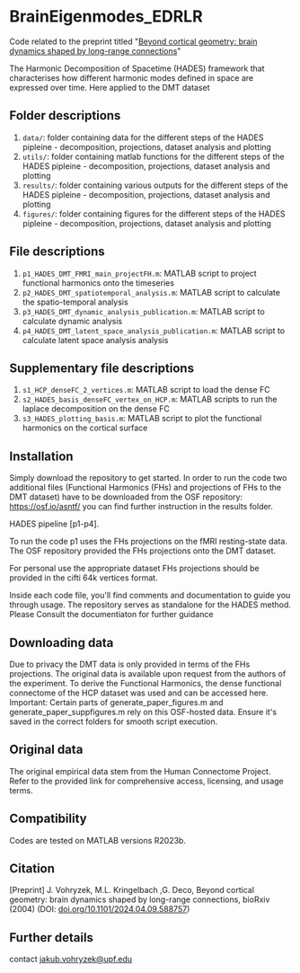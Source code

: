# BrainEigenmodes_EDRLR

Code related to the preprint titled "[Beyond cortical geometry: brain dynamics shaped by long-range connections](https://www.biorxiv.org/content/10.1101/2024.04.09.588757v1.abstract)"

The Harmonic Decomposition of Spacetime (HADES) framework that characterises how different harmonic modes defined in space are expressed over time. Here applied to the DMT dataset

## Folder descriptions

1. `data/`: folder containing data for the different steps of the HADES pipleine - decomposition, projections, dataset analysis and plotting
2. `utils/`: folder containing matlab functions for the different steps of the HADES pipleine - decomposition, projections, dataset analysis and plotting
3. `results/`: folder containing various outputs for the different steps of the HADES pipleine - decomposition, projections, dataset analysis and plotting
4. `figures/`: folder containing figures for the different steps of the HADES pipleine - decomposition, projections, dataset analysis and plotting

## File descriptions


1. `p1_HADES_DMT_FMRI_main_projectFH.m`: MATLAB script to project functional harmonics onto the timeseries
2. `p2_HADES_DMT_spatiotemporal_analysis.m`: MATLAB script to calculate the spatio-temporal analysis
3. `p3_HADES_DMT_dynamic_analysis_publication.m`: MATLAB script to calculate dynamic analysis
4. `p4_HADES_DMT_latent_space_analysis_publication.m`: MATLAB script to calculate latent space analysis analysis

## Supplementary file descriptions
1. `s1_HCP_denseFC_2_vertices.m`: MATLAB script to load the dense FC
2. `s2_HADES_basis_denseFC_vertex_on_HCP.m`: MATLAB scripts to run the laplace decomposition on the dense FC
3. `s3_HADES_plotting_basis.m`: MATLAB script to plot the functional harmonics on the cortical surface

## Installation
Simply download the repository to get started.
In order to run the code two additional files (Functional Harmonics (FHs) and projections of FHs to the DMT dataset) have to be downloaded from the OSF repository: https://osf.io/asntf/ you can find further instruction in the results folder.

HADES pipeline [p1-p4].

To run the code p1 uses the FHs projections on the fMRI resting-state data. The OSF repository provided the FHs projections onto the DMT dataset.

For personal use the appropriate dataset FHs projections should be provided in the cifti 64k vertices format.

Inside each code file, you'll find comments and documentation to guide you through usage.
The repository serves as standalone for the HADES method. Please Consult the documentiaton for further guidance

## Downloading data
Due to privacy the DMT data is only provided in terms of the FHs projections. The original data is available upon request from the authors of the experiment.
To derive the Functional Harmonics, the dense functional connectome of the HCP dataset was used and can be accessed here.
Important: Certain parts of generate_paper_figures.m and generate_paper_suppfigures.m rely on this OSF-hosted data. Ensure it's saved in the correct folders for smooth script execution.

## Original data
The original empirical data stem from the Human Connectome Project. Refer to the provided link for comprehensive access, licensing, and usage terms.


## Compatibility
Codes are tested on MATLAB versions R2023b.

## Citation

[Preprint] J. Vohryzek, M.L. Kringelbach ,G. Deco, Beyond cortical geometry: brain dynamics shaped by long-range connections, bioRxiv (2004) (DOI: [doi.org/10.1101/2024.04.09.588757](https://www.biorxiv.org/content/10.1101/2024.04.09.588757v1.abstract))

## Further details
contact jakub.vohryzek@upf.edu
